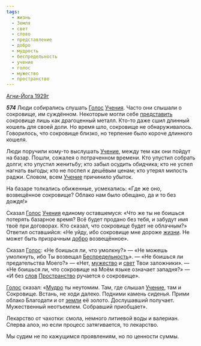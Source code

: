 ```yaml
---
tags:
  - жизнь
  - Земля
  - свет
  - слово
  - представление
  - добро
  - мудрость
  - беспредельность
  - учение
  - голос
  - мужество
  - пространство
---
```


[Агни-Йога 1929г](https://127.0.0.1:4002/agni/1929)

___574___
Люди собирались слушать [Голос](../../../tags/#голос) [Учения](../../../tags/#учение). Часто они слышали о сокровище, им суждённом. Некоторые могли себе [представить](../../../tags/#представление) сокровище лишь как драгоценный металл. Кто-то даже сшил длинный кошель для своей доли. Но время шло, сокровище не обнаруживалось. Говорилось, что сокровище близко, но терпение было короче длинного кошеля.   

Люди поручили кому-то выслушать [Учение](../../../tags/#учение), между тем как они пойдут на базар. Пошли, сожалея о потраченном времени. Кто упустил собрать долги; кто упустил женитьбу; кто забыл осудить обидчика; кто не успел нагнать выгоды; кто не поспел к дешёвым ценам; кто утерял милость раджи. Словом, всем [Учение](../../../tags/#учение) причинило убыток.   

На базаре толкались обиженные, усмехались: «Где же оно, возвещённое сокровище? Облако нам было обещано, да и то без дождя!»   

Сказал [Голос](../../../tags/#голос) [Учения](../../../tags/#учение) единому оставшемуся: «Что же ты не боишься потерять базарное время? Всё будет продано без тебя, и забудут имя твоё при договорах. Кто сказал, что сокровище будет не облачным?» Ответил оставшийся: «Не уйду, ибо сокровище мне дороже [жизни](../../../tags/#жизнь). Не может быть призрачным [добро](../../../tags/#добро) возвещённое».   

Сказал [Голос](../../../tags/#голос): «Не боишься ли, что умолкну?» — «Не можешь умолкнуть, ибо Ты возвещал [Беспредельность](../../../tags/#беспредельность)». — «Не боишься ли предательства Моего?» — «Нет, [мужество](../../../tags/#мужество) и [свет](../../../tags/#свет) Твои заложники». — «Не боишься ли, что сокровище на Моём языке означает западня?» — «И без [слов](../../../tags/#слово) [Пространство](../../../tags/#пространство) ручается о сокровище».   

[Голос](../../../tags/#голос) сказал: «[Мудро](../../../tags/#мудрость) ты неутомим. Там, где слышал [Учение](../../../tags/#учение), там и Сокровище. Встань, не ходи далеко. Подними камень сиденья. Прими облако Благодати и от [земли](../../../tags/#Земля) её золото. Дослушавший получает. Мужественный неотъемлем. Собравший приобщает».   

Лекарство от чахотки: смола, немного литиевой воды и валериан. Сперва алоэ, но если процесс затягивается, то лекарство.   

Мы судим не по кажущимся проявлениям, но по ценности суммы.
